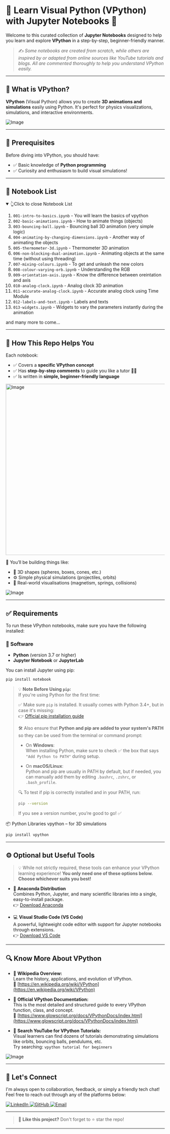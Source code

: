 # 🌟 Learn Visual Python (VPython) with Jupyter Notebooks 🚀

Welcome to this curated collection of **Jupyter Notebooks** designed to help you learn and explore **VPython** in a step-by-step, beginner-friendly manner.

> ✍️ _Some notebooks are created from scratch, while others are inspired by or adapted from online sources like YouTube tutorials and blogs. All are commented thoroughly to help you understand VPython easily._

---

## 🎯 What is VPython?

**VPython** (Visual Python) allows you to create **3D animations and simulations** easily using Python. It's perfect for physics visualizations, simulations, and interactive environments.

![Image](https://github.com/user-attachments/assets/5565f5e6-354a-445c-abcf-6816b8f2dc24)

---

## 🧠 Prerequisites

Before diving into VPython, you should have:
- ✅ Basic knowledge of **Python programming**
- ✅ Curiosity and enthusiasm to build visual simulations!

---

## 📄 Notebook List
<details open>
<summary>👆Click to close Notebook List</summary>


1. `001-intro-to-basics.ipynb` - You will learn the basics of vpython
2. `002-basic-animations.ipynb` - How to animate things (objects)
3. `003-bouncing-ball.ipynb` - Bouncing ball 3D animation (very simple logic)
4. `004-animating-by-changing-dimensions.ipynb` - Another way of animating the objects
5. `005-thermometer-3d.ipynb` - Thermometer 3D animation
6. `006-non-blocking-dual-animation.ipynb` - Animating objects at the same time (without using threading)
7. `007-mixing-colours.ipynb` - To get and unleash the new colors
8. `008-colour-varying-orb.ipynb` - Understanding the RGB
9. `009-orientation-axis.ipynb` - Know the difference between oreintation and axis
10. `010-analog-clock.ipynb` - Analog clock 3D animation
11. `011-accurate-analog-clock.ipynb` - Accurate analog clock using Time Module
12. `012-labels-and-text.ipynb` - Labels and texts
13. `013-widgets.ipynb` - Widgets to vary the parameters instantly during the animation

and many more to come...
</details>

---

## 📘 How This Repo Helps You

Each notebook:
- ✅ Covers a **specific VPython concept**
- ✅ Has **step-by-step comments** to guide you like a tutor 👨‍🏫
- ✅ Is written in **simple, beginner-friendly language**
  
<img width="1100" height="541" alt="Image" src="https://github.com/user-attachments/assets/b91024b7-e15e-4bad-aefc-63875d5d5bbc" />

🧪 You’ll be building things like:
- 🧊 3D shapes (spheres, boxes, cones, etc.)
- ⚙️ Simple physical simulations (projectiles, orbits)
- 🧲 Real-world visualisations (magnetism, springs, collisions)

![Image](https://github.com/user-attachments/assets/488138d8-ef28-409e-874a-a7071c4e0e91)

---

## ✅ Requirements

To run these VPython notebooks, make sure you have the following installed:

### 🔧 Software

- **Python** (version 3.7 or higher)
- **Jupyter Notebook** or **JupyterLab**

You can install Jupyter using pip:

```bash
pip install notebook
```

 > 💡 **Note Before Using `pip`:**  
  > If you're using Python for the first time:
  >
  > ✅ Make sure `pip` is installed. It usually comes with Python 3.4+, but in case it's missing:  
  > 👉 [Official pip installation guide](https://pip.pypa.io/en/stable/installation)
  >
  > 🛠️ Also ensure that **Python and pip are added to your system's PATH** so they can be used from the terminal or command prompt:
  >
  > - On **Windows**:  
  >   When installing Python, make sure to check ✅ the box that says  
  >   `"Add Python to PATH"` during setup.
  >
  > - On **macOS/Linux**:  
  >   Python and pip are usually in PATH by default, but if needed, you can manually add them by editing `.bashrc`, `.zshrc`, or `.bash_profile`.
  >
  > 🔍 To test if pip is correctly installed and in your PATH, run:
  > ```bash
  > pip --version
  > ```
  > If you see a version number, you’re good to go! ✅

📦 Python Libraries
vpython – for 3D simulations

```bash
pip install vpython
```

---

## ⚙️ Optional but Useful Tools

> 💡 While not strictly required, these tools can enhance your VPython learning experience!
>  **You only need one of these options below. Choose whichever suits you best!**

- 🐍 **Anaconda Distribution**  
  Combines Python, Jupyter, and many scientific libraries into a single, easy-to-install package.  
  👉 [Download Anaconda](https://www.anaconda.com/download)

- 💻 **Visual Studio Code (VS Code)**  
  A powerful, lightweight code editor with support for Jupyter notebooks through extensions.  
  👉 [Download VS Code](https://code.visualstudio.com/)

---

## 🔍 Know More About VPython

- 🧠 **Wikipedia Overview:**  
  Learn the history, applications, and evolution of VPython.  
  🔗 [https://en.wikipedia.org/wiki/VPython](https://en.wikipedia.org/wiki/VPython)

- 📘 **Official VPython Documentation:**  
  This is the most detailed and structured guide to every VPython function, class, and concept.  
  🔗 [https://www.glowscript.org/docs/VPythonDocs/index.html](https://www.glowscript.org/docs/VPythonDocs/index.html)

- 🎥 **Search YouTube for VPython Tutorials:**  
  Visual learners can find dozens of tutorials demonstrating simulations like orbits, bouncing balls, pendulums, etc.  
  Try searching: `vpython tutorial for beginners`
  
![Image](https://github.com/user-attachments/assets/6e382ff0-b11b-4eca-bff3-01e9d737524a)

  ---

## 🤝 Let's Connect

I'm always open to collaboration, feedback, or simply a friendly tech chat!  
Feel free to reach out through any of the platforms below:

<p align="left">
  <a href="https://www.linkedin.com/in/jabbar-khan-abdul/" target="_blank">
    <img alt="LinkedIn" src="https://img.shields.io/badge/LinkedIn-blue?style=for-the-badge&logo=linkedin&logoColor=white"/>
  </a>
  
  <a href="https://github.com/CodingMango" target="_blank">
    <img alt="GitHub" src="https://img.shields.io/badge/GitHub-181717?style=for-the-badge&logo=github&logoColor=white"/>
  </a>

  <a href="mailto:jk7906485@gmail.com" target="_blank">
    <img alt="Email" src="https://img.shields.io/badge/Email-D14836?style=for-the-badge&logo=gmail&logoColor=white"/>
  </a>  
</p>

 ---
 
> 🌟 **Like this project?** Don't forget to ⭐ star the repo!

---

